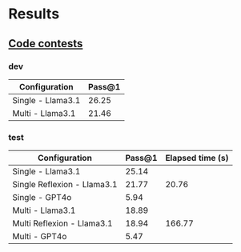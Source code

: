 # Results

## [Code contests](https://huggingface.co/datasets/deepmind/code_contests)

### dev

| Configuration     | Pass@1 |
|-------------------|----------|
| Single - Llama3.1 | 26.25    |
| Multi - Llama3.1  | 21.46    |

### test

| Configuration     | Pass@1 | Elapsed time (s) |
|-------------------|----------|----|
| Single - Llama3.1 | 25.14    | 
| Single Reflexion - Llama3.1 | 21.77   | 20.76 |
| Single - GPT4o | 5.94    |
| Multi - Llama3.1  | 18.89    |
| Multi Reflexion - Llama3.1  | 18.94    | 166.77 |
| Multi - GPT4o  | 5.47    |